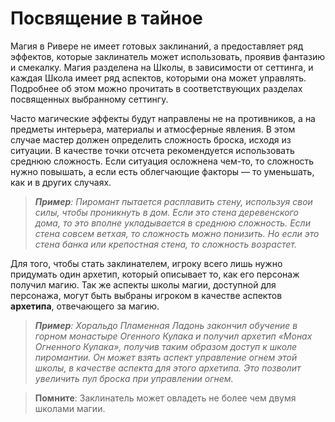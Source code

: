 # Посвящение в тайное

Магия в Ривере не имеет готовых заклинаний, а предоставляет ряд эффектов, которые заклинатель может использовать, проявив фантазию и смекалку. Магия разделена на Школы, в зависимости от сеттинга, и каждая Школа имеет ряд аспектов, которыми она может управлять. Подробнее об этом можно прочитать в соответствующих разделах посвященных выбранному сеттингу.

Часто магические эффекты будут направлены не на противников, а на предметы интерьера, материалы и  атмосферные явления. В этом случае мастер должен определить сложность броска, исходя из ситуации. В качестве точки отсчета рекомендуется использовать среднюю сложность. Если ситуация осложнена чем-то, то сложность нужно повышать, а если есть облегчающие факторы — то уменьшать, как и в других случаях.

> _**Пример**: Пиромант пытается расплавить стену, используя свои силы, чтобы проникнуть в дом. Если это стена деревенского дома, то это вполне укладывается в среднюю сложность. Если стена совсем ветхая, то сложность можно понизить. Но если это стена банка или крепостная стена, то сложность возрастет._

Для того, чтобы стать заклинателем, игроку всего лишь нужно придумать один архетип, который описывает то, как его персонаж получил магию. Так же аспекты школы магии, доступной для персонажа, могут быть выбраны игроком в качестве аспектов **архетипа**, отвечающего за магию.

> _**Пример**: Хоральдо Пламенная Ладонь закончил обучение в горном монастыре Огенного Кулака и получил архетип «Монах Огненного Кулака», получив таким образом доступ к школе пиромантии. Он может взять аспект управление огнем этой школы, в качестве аспекта для этого архетипа. Это позволит увеличить пул броска при управлении огнем._

> **Помните**: Заклинатель может овладеть не более чем двумя школами магии.
